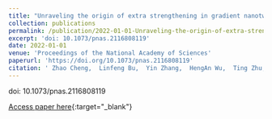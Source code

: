 ```yaml
---
title: "Unraveling the origin of extra strengthening in gradient nanotwinned metals"
collection: publications
permalink: /publication/2022-01-01-Unraveling-the-origin-of-extra-strengthening-in-gradient-nanotwinned-metals
excerpt: 'doi: 10.1073/pnas.2116808119'
date: 2022-01-01
venue: 'Proceedings of the National Academy of Sciences'
paperurl: 'https://doi.org/10.1073/pnas.2116808119'
citation: ' Zhao Cheng,  Linfeng Bu,  Yin Zhang,  HengAn Wu,  Ting Zhu,  Huajian Gao,  Lei Lu, &quot;Unraveling the origin of extra strengthening in gradient nanotwinned metals.&quot; Proceedings of the National Academy of Sciences, 2022.'
---
```

doi: 10.1073/pnas.2116808119

[Access paper here](https://doi.org/10.1073/pnas.2116808119){:target="_blank"}
